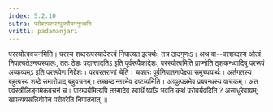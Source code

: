 ```yaml
---
index: 5.2.10
sutra: परोवरपरम्परपुत्रपौत्रमनुभवति
vritti: padamanjari
---
```


 परस्योत्ववचनमिति। परस्य शब्दरूपस्यादेरुत्वं निपात्यत इत्यर्थः, तत्र ठाद्गुणःऽ। अथ वा--परशब्दस्य ओत्वं निपात्यतेऽन्त्यस्यालः, ततः ठेङः पदान्तादतिऽ इति पूर्वरूपैकादेशः, परस्यौत्वमिति प्राप्नोति ठ्शकन्ध्वादिषु पररूपं अव्कव्यम्ऽ इति पररूपेण निर्द्देशः। परपरतराणां चेति। चकारः पूर्वनिपातनापेक्ष्या समुच्ययार्थः। अर्तगतस्य बहुत्वस्य शब्दे समारोपाद् बहुवचनम्। तच्छब्दान्तरमेव द्रष्टव्यमिति। अव्युत्पन्नमेव प्रबपन्धस्य वाचकम्। अत एवस्त्रीलिङ्गमेकवचनं च। पारम्पर्यमित्यपि तस्मादेव स्वार्थे ष्यञि भवति कथं परोवर्यवदिति ? असाधुरेवायम्; खप्रत्ययसन्नियोगेन परोवरेति निपातनात् ॥
